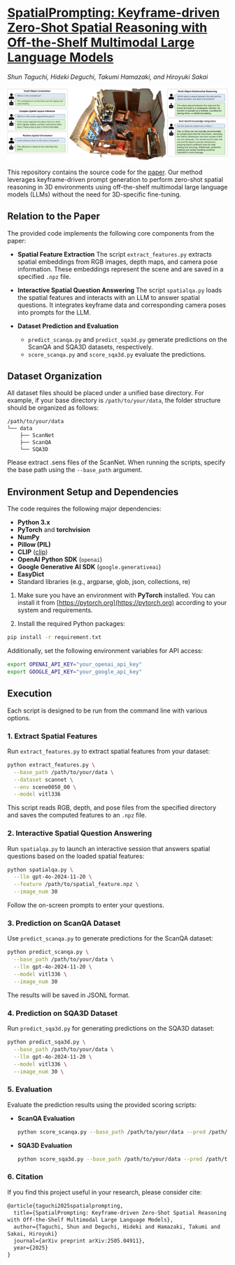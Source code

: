 # [**SpatialPrompting: Keyframe-driven Zero-Shot Spatial Reasoning with Off-the-Shelf Multimodal Large Language Models**](http://arxiv.org/abs/2505.04911)
*Shun Taguchi, Hideki Deguchi, Takumi Hamazaki, and Hiroyuki Sakai*

![Qualitative Results](assets/qualitative_results.jpg)

This repository contains the source code for the [paper](http://arxiv.org/abs/2505.04911). Our method leverages keyframe-driven prompt generation to perform zero-shot spatial reasoning in 3D environments using off-the-shelf multimodal large language models (LLMs) without the need for 3D-specific fine-tuning.

## Relation to the Paper

The provided code implements the following core components from the paper:

- **Spatial Feature Extraction**
  The script `extract_features.py` extracts spatial embeddings from RGB images, depth maps, and camera pose information. These embeddings represent the scene and are saved in a specified `.npz` file.

- **Interactive Spatial Question Answering**
  The script `spatialqa.py` loads the spatial features and interacts with an LLM to answer spatial questions. It integrates keyframe data and corresponding camera poses into prompts for the LLM.

- **Dataset Prediction and Evaluation**
  - `predict_scanqa.py` and `predict_sqa3d.py` generate predictions on the ScanQA and SQA3D datasets, respectively.
  - `score_scanqa.py` and `score_sqa3d.py` evaluate the predictions.

## Dataset Organization

All dataset files should be placed under a unified base directory. For example, if your base directory is `/path/to/your/data`, the folder structure should be organized as follows:

```
/path/to/your/data
└── data
    ├── ScanNet
    ├── ScanQA
    └── SQA3D
```

Please extract .sens files of the ScanNet.
When running the scripts, specify the base path using the `--base_path` argument. 

## Environment Setup and Dependencies

The code requires the following major dependencies:

- **Python 3.x**
- **PyTorch** and **torchvision**
- **NumPy**
- **Pillow (PIL)**
- **CLIP** ([clip](https://github.com/openai/CLIP]))
- **OpenAI Python SDK** (`openai`)
- **Google Generative AI SDK** (`google.generativeai`)
- **EasyDict**
- Standard libraries (e.g., argparse, glob, json, collections, re)

1. Make sure you have an environment with **PyTorch** installed. You can install it from [https://pytorch.org](https://pytorch.org) according to your system and requirements.

2. Install the required Python packages:
```bash
pip install -r requirement.txt
```

Additionally, set the following environment variables for API access:

```bash
export OPENAI_API_KEY="your_openai_api_key"
export GOOGLE_API_KEY="your_google_api_key"
```

## Execution

Each script is designed to be run from the command line with various options.

### 1. Extract Spatial Features

Run `extract_features.py` to extract spatial features from your dataset:

```bash
python extract_features.py \
  --base_path /path/to/your/data \
  --dataset scannet \
  --env scene0050_00 \
  --model vitl336
```

This script reads RGB, depth, and pose files from the specified directory and saves the computed features to an `.npz` file.

### 2. Interactive Spatial Question Answering

Run `spatialqa.py` to launch an interactive session that answers spatial questions based on the loaded spatial features:

```bash
python spatialqa.py \
  --llm gpt-4o-2024-11-20 \
  --feature /path/to/spatial_feature.npz \
  --image_num 30
```

Follow the on-screen prompts to enter your questions.

### 3. Prediction on ScanQA Dataset

Use `predict_scanqa.py` to generate predictions for the ScanQA dataset:

```bash
python predict_scanqa.py \
  --base_path /path/to/your/data \
  --llm gpt-4o-2024-11-20 \
  --model vitl336 \
  --image_num 30
```

The results will be saved in JSONL format.

### 4. Prediction on SQA3D Dataset

Run `predict_sqa3d.py` for generating predictions on the SQA3D dataset:

```bash
python predict_sqa3d.py \
  --base_path /path/to/your/data \
  --llm gpt-4o-2024-11-20 \
  --model vitl336 \
  --image_num 30 \
```

### 5. Evaluation

Evaluate the prediction results using the provided scoring scripts:

- **ScanQA Evaluation**

  ```bash
  python score_scanqa.py --base_path /path/to/your/data --pred /path/to/prediction.jsonl [--use_spice]
  ```

- **SQA3D Evaluation**

  ```bash
  python score_sqa3d.py --base_path /path/to/your/data --pred /path/to/prediction.jsonl
  ```
  
### 6. Citation

If you find this project useful in your research, please consider cite:

```
@article{taguchi2025spatialprompting,
  title={SpatialPrompting: Keyframe-driven Zero-Shot Spatial Reasoning with Off-the-Shelf Multimodal Large Language Models},
  author={Taguchi, Shun and Deguchi, Hideki and Hamazaki, Takumi and Sakai, Hiroyuki}
  journal={arXiv preprint arXiv:2505.04911},
  year={2025}
}
```

